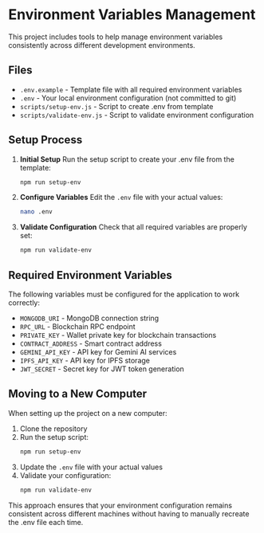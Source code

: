 # Environment Variables Management

This project includes tools to help manage environment variables consistently across different development environments.

## Files

- `.env.example` - Template file with all required environment variables
- `.env` - Your local environment configuration (not committed to git)
- `scripts/setup-env.js` - Script to create .env from template
- `scripts/validate-env.js` - Script to validate environment configuration

## Setup Process

1. **Initial Setup**
   Run the setup script to create your .env file from the template:
   ```bash
   npm run setup-env
   ```

2. **Configure Variables**
   Edit the `.env` file with your actual values:
   ```bash
   nano .env
   ```

3. **Validate Configuration**
   Check that all required variables are properly set:
   ```bash
   npm run validate-env
   ```

## Required Environment Variables

The following variables must be configured for the application to work correctly:

- `MONGODB_URI` - MongoDB connection string
- `RPC_URL` - Blockchain RPC endpoint
- `PRIVATE_KEY` - Wallet private key for blockchain transactions
- `CONTRACT_ADDRESS` - Smart contract address
- `GEMINI_API_KEY` - API key for Gemini AI services
- `IPFS_API_KEY` - API key for IPFS storage
- `JWT_SECRET` - Secret key for JWT token generation

## Moving to a New Computer

When setting up the project on a new computer:

1. Clone the repository
2. Run the setup script:
   ```bash
   npm run setup-env
   ```
3. Update the `.env` file with your actual values
4. Validate your configuration:
   ```bash
   npm run validate-env
   ```

This approach ensures that your environment configuration remains consistent across different machines without having to manually recreate the .env file each time.
